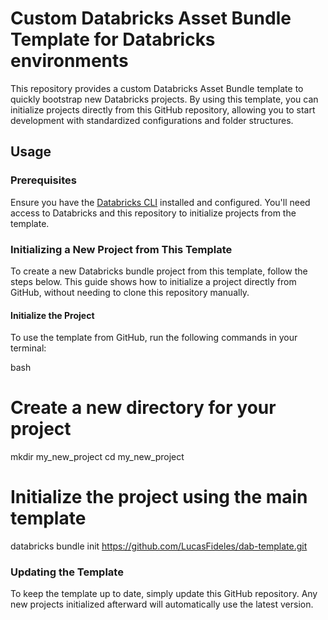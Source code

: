 # Custom Databricks Asset Bundle Template for Databricks environments

This repository provides a custom Databricks Asset Bundle template to quickly bootstrap new Databricks projects. By using this template, you can initialize projects directly from this GitHub repository, allowing you to start development with standardized configurations and folder structures.

## Usage

### Prerequisites

Ensure you have the [Databricks CLI]([https://docs.databricks.com/dev-tools/cli/index.html](https://docs.databricks.com/aws/en/dev-tools/cli/install)) installed and configured. You'll need access to Databricks and this repository to initialize projects from the template.

### Initializing a New Project from This Template

To create a new Databricks bundle project from this template, follow the steps below. This guide shows how to initialize a project directly from GitHub, without needing to clone this repository manually.

#### Initialize the Project

To use the template from GitHub, run the following commands in your terminal:

bash
# Create a new directory for your project
mkdir my_new_project
cd my_new_project

# Initialize the project using the main template
databricks bundle init https://github.com/LucasFideles/dab-template.git

### Updating the Template

To keep the template up to date, simply update this GitHub repository. Any new projects initialized afterward will automatically use the latest version.
